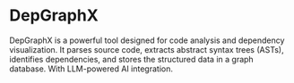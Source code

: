 # DepGraphX
DepGraphX is a powerful tool designed for code analysis and dependency visualization. It parses source code, extracts abstract syntax trees (ASTs), identifies dependencies, and stores the structured data in a graph database. With LLM-powered AI integration.
